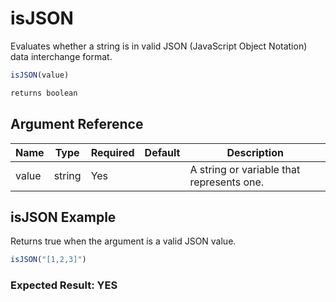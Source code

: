 # isJSON

Evaluates whether a string is in valid JSON (JavaScript Object Notation) data interchange format.

```javascript
isJSON(value)
```

```javascript
returns boolean
```

## Argument Reference

| Name | Type | Required | Default | Description |
| --- | --- | --- | --- | --- |
| value | string | Yes |  | A string or variable that represents one. |

## isJSON Example

Returns true when the argument is a valid JSON value.

```javascript
isJSON("[1,2,3]")
```

### Expected Result: YES
